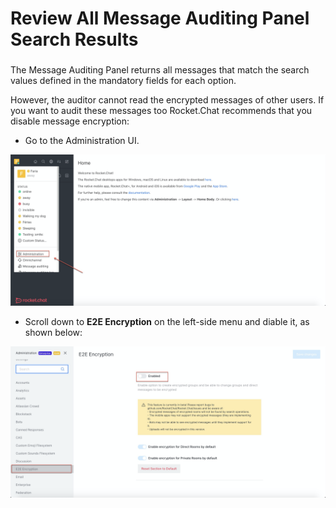 # Review All Message Auditing Panel Search Results

### 

The Message Auditing Panel returns all messages that match the search values defined in the mandatory fields for each option.

However, the auditor cannot read the encrypted messages of other users. If you want to audit these messages too Rocket.Chat recommends that you disable message encryption:

* Go to the Administration UI.

![](../../../.gitbook/assets/image%20%28296%29.png)

* Scroll down to **E2E Encryption** on the left-side menu and diable it, as shown below:

![](../../../.gitbook/assets/image%20%28299%29.png)



